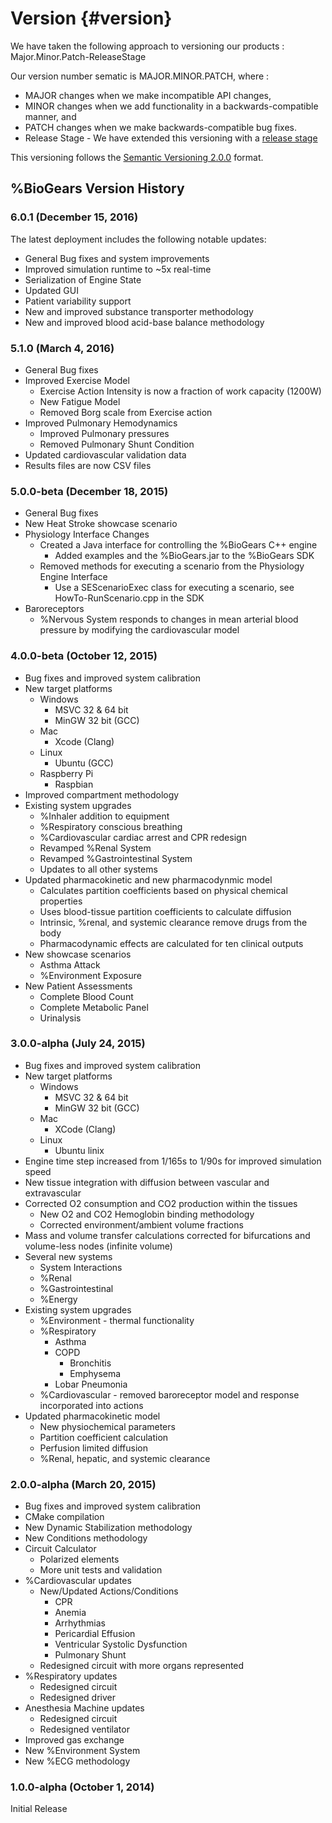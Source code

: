 Version {#version}
=======

We have taken the following approach to versioning our products : Major.Minor.Patch-ReleaseStage

Our version number sematic is MAJOR.MINOR.PATCH, where :
- MAJOR changes when we make incompatible API changes,
- MINOR changes when we add functionality in a backwards-compatible manner, and
- PATCH changes when we make backwards-compatible bug fixes.
- Release Stage - We have extended this versioning with a <a href="http://en.wikipedia.org/wiki/Software_release_life_cycle">release stage</a>

This versioning follows the <a href="http://semver.org">Semantic Versioning 2.0.0</a> format.

## %BioGears Version History

### 6.0.1 (December 15, 2016)

The latest deployment includes the following notable updates:
- General Bug fixes and system improvements
- Improved simulation runtime to ~5x real-time 
- Serialization of Engine State
- Updated GUI
- Patient variability support
- New and improved substance transporter methodology
- New and improved blood acid-base balance methodology

### 5.1.0 (March 4, 2016)

- General Bug fixes
- Improved Exercise Model
	- Exercise Action Intensity is now a fraction of work capacity (1200W)
	- New Fatigue Model
	- Removed Borg scale from Exercise action
- Improved Pulmonary Hemodynamics
	- Improved Pulmonary pressures
	- Removed Pulmonary Shunt Condition
- Updated cardiovascular validation data
- Results files are now CSV files

### 5.0.0-beta (December 18, 2015)

- General Bug fixes
- New Heat Stroke showcase scenario
- Physiology Interface Changes
	- Created a Java interface for controlling the %BioGears C++ engine
		- Added examples and the %BioGears.jar to the %BioGears SDK
	- Removed methods for executing a scenario from the Physiology Engine Interface
		- Use a SEScenarioExec class for executing a scenario, see HowTo-RunScenario.cpp in the SDK 	
- Baroreceptors	
	- %Nervous System responds to changes in mean arterial blood pressure by modifying the cardiovascular model

### 4.0.0-beta (October 12, 2015)

- Bug fixes and improved system calibration
- New target platforms
	- Windows
		- MSVC 32 & 64 bit 
		- MinGW 32 bit (GCC)
	- Mac
		- Xcode (Clang)
	- Linux
		- Ubuntu (GCC)
    - Raspberry Pi
        - Raspbian
- Improved compartment methodology
- Existing system upgrades
	- %Inhaler addition to equipment
	- %Respiratory conscious breathing
	- %Cardiovascular cardiac arrest and CPR redesign
	- Revamped %Renal System
	- Revamped %Gastrointestinal System
	- Updates to all other systems
- Updated pharmacokinetic and new pharmacodynmic model
	- Calculates partition coefficients based on physical chemical properties
	- Uses blood-tissue partition coefficients to calculate diffusion
	- Intrinsic, %renal, and systemic clearance remove drugs from the body
	- Pharmacodynamic effects are calculated for ten clinical outputs
- New showcase scenarios
    - Asthma Attack
	- %Environment Exposure
- New Patient Assessments
	- Complete Blood Count
	- Complete Metabolic Panel
	- Urinalysis
	
### 3.0.0-alpha (July 24, 2015)

- Bug fixes and improved system calibration
- New target platforms
	- Windows
		- MSVC 32 & 64 bit 
		- MinGW 32 bit (GCC)
	- Mac
		- XCode (Clang)
	- Linux
		- Ubuntu linix
- Engine time step increased from 1/165s to 1/90s for improved simulation speed
- New tissue integration with diffusion between vascular and extravascular
- Corrected O2 consumption and CO2 production within the tissues
	- New O2 and CO2 Hemoglobin binding methodology
	- Corrected environment/ambient volume fractions
- Mass and volume transfer calculations corrected for bifurcations and volume-less nodes (infinite volume) 
- Several new systems
	- System Interactions
	- %Renal
	- %Gastrointestinal
	- %Energy
- Existing system upgrades
	- %Environment - thermal functionality
	- %Respiratory
		- Asthma
		- COPD
			- Bronchitis
			- Emphysema
		- Lobar Pneumonia
	- %Cardiovascular - removed baroreceptor model and response incorporated into actions
- Updated pharmacokinetic model
	- New physiochemical parameters
	- Partition coefficient calculation
	- Perfusion limited diffusion
	- %Renal, hepatic, and systemic clearance
	
### 2.0.0-alpha (March 20, 2015)

- Bug fixes and improved system calibration
- CMake compilation
- New Dynamic Stabilization methodology
- New Conditions methodology
- Circuit Calculator
	- Polarized elements
	- More unit tests and validation
- %Cardiovascular updates
	- New/Updated Actions/Conditions
		- CPR
		- Anemia
		- Arrhythmias
		- Pericardial Effusion
		- Ventricular Systolic Dysfunction
		- Pulmonary Shunt
	- Redesigned circuit with more organs represented
- %Respiratory updates
	- Redesigned circuit
	- Redesigned driver
- Anesthesia Machine updates
	- Redesigned circuit
	- Redesigned ventilator
- Improved gas exchange
- New %Environment System
- New %ECG methodology	

### 1.0.0-alpha (October 1, 2014)

Initial Release